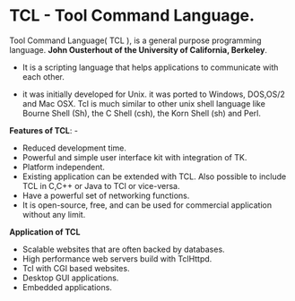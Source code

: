 # TCL - Tool Command Language.

Tool Command Language( TCL ), is a general purpose programming language. **John Ousterhout of the University of California, Berkeley**.

- It is a scripting language that helps applications to communicate with each other.

- it was initially developed for Unix. it was ported to Windows, DOS,OS/2 and Mac OSX. Tcl is much similar to other unix shell language like Bourne Shell (Sh), the C Shell (csh), the Korn Shell (sh) and Perl.

**Features of TCL**: - 

- Reduced development time.
- Powerful and simple user interface kit with integration of TK.
- Platform independent.
- Existing application can be extended with TCL. Also possible to include TCL in C,C++ or Java to TCl or vice-versa.
- Have a powerful set of networking functions.
- It is open-source, free, and can be used for commercial application without any limit.


**Application of TCL**

- Scalable websites that are often backed by databases.
- High performance web servers build with TclHttpd.
- Tcl with CGI based websites.
- Desktop GUI applications.
- Embedded applications.


<!-- ## TCL - Special Variables -->


